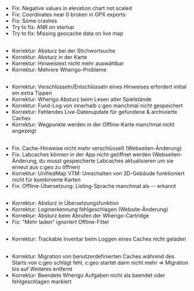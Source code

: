 ##
- Fix: Negative values in elevation chart not scaled
- Fix: Coordinates near 0 broken in GPX exports
- Fix: Some crashes
- Try to fix: ANR on startup
- Try to fix: Missing geocache data on live map

##
- Korrektur: Absturz bei der Stichwortsuche
- Korrektur: Absturz in der Karte
- Korrektur: Hinweistext nicht mehr auswählbar
- Korrektur: Mehrere Wherigo-Probleme

##
- Korrektur: Verschlüsseln/Entschlüsseln eines Hinweises erfordert initial ein extra Tippen
- Korrektur: Wherigo Absturz beim Lesen alter Spielstände
- Korrektur: Fund-Log von innerhalb c:geo manchmal nicht gespeichert
- Korrektur: Fehlendes Live-Datenupdate für gefundene & archivierte Caches
- Korrektur: Wegpunkte werden in der Offline-Karte manchmal nicht angezeigt

##
- Fix: Cache-Hinweise nicht mehr verschlüsselt (Webseiten-Änderung)
- Fix: Labcaches können in der App nicht geöffnet werden (Webseiten-Änderung, du musst gespeicherte Labcaches aktualisieren um sie erneut aus c:geo zu öffnen)
- Korrektur: UnifiedMap VTM: Umschalten von 3D-Gebäude funktioniert nicht für kombinierte Karten
- Fix: Offline-Übersetzung: Listing-Sprache manchmal als -- erkannt

##
- Korrektur: Absturz in Übersetzungsfunktion
- Korrektur: Loginerkennung fehlgeschlagen (Website-Änderung)
- Korrektur: Absturz beim Abrufen der Wherigo-Cartridge
- Fix: "Mehr laden" ignoriert Offline-Filter

##
- Korrektur: Trackable Inventar beim Loggen eines Caches nicht geladen

##
- Korrektur: Migration von benutzerdefinierten Caches während des Starts von c:geo schlägt fehl, c:geo startet dann nicht mehr => Migration bis auf Weiteres entfernt
- Korrektur: Beendete Wherigo Aufgaben nicht als beendet oder fehlgeschlagen markiert











